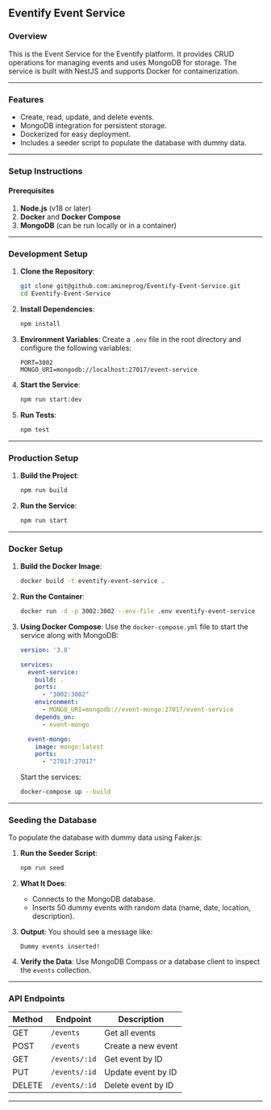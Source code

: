 ## **Eventify Event Service**

### **Overview**
This is the Event Service for the Eventify platform. It provides CRUD operations for managing events and uses MongoDB for storage. The service is built with NestJS and supports Docker for containerization.

---

### **Features**
- Create, read, update, and delete events.
- MongoDB integration for persistent storage.
- Dockerized for easy deployment.
- Includes a seeder script to populate the database with dummy data.

---

### **Setup Instructions**

#### **Prerequisites**
1. **Node.js** (v18 or later)
2. **Docker** and **Docker Compose**
3. **MongoDB** (can be run locally or in a container)

---

### **Development Setup**

1. **Clone the Repository**:
   ```bash
   git clone git@github.com:amineprog/Eventify-Event-Service.git
   cd Eventify-Event-Service
   ```

2. **Install Dependencies**:
   ```bash
   npm install
   ```

3. **Environment Variables**:
   Create a `.env` file in the root directory and configure the following variables:

   ```env
   PORT=3002
   MONGO_URI=mongodb://localhost:27017/event-service
   ```

4. **Start the Service**:
   ```bash
   npm run start:dev
   ```

5. **Run Tests**:
   ```bash
   npm test
   ```

---

### **Production Setup**

1. **Build the Project**:
   ```bash
   npm run build
   ```

2. **Run the Service**:
   ```bash
   npm run start
   ```

---

### **Docker Setup**

1. **Build the Docker Image**:
   ```bash
   docker build -t eventify-event-service .
   ```

2. **Run the Container**:
   ```bash
   docker run -d -p 3002:3002 --env-file .env eventify-event-service
   ```

3. **Using Docker Compose**:
   Use the `docker-compose.yml` file to start the service along with MongoDB:

   ```yaml
   version: '3.8'

   services:
     event-service:
       build: .
       ports:
         - "3002:3002"
       environment:
         - MONGO_URI=mongodb://event-mongo:27017/event-service
       depends_on:
         - event-mongo

     event-mongo:
       image: mongo:latest
       ports:
         - "27017:27017"
   ```

   Start the services:
   ```bash
   docker-compose up --build
   ```

---

### **Seeding the Database**

To populate the database with dummy data using Faker.js:

1. **Run the Seeder Script**:
   ```bash
   npm run seed
   ```

2. **What It Does**:
   - Connects to the MongoDB database.
   - Inserts 50 dummy events with random data (name, date, location, description).

3. **Output**:
   You should see a message like:
   ```
   Dummy events inserted!
   ```

4. **Verify the Data**:
   Use MongoDB Compass or a database client to inspect the `events` collection.

---

### **API Endpoints**

| Method | Endpoint      | Description             |
|--------|---------------|-------------------------|
| GET    | `/events`     | Get all events          |
| POST   | `/events`     | Create a new event      |
| GET    | `/events/:id` | Get event by ID         |
| PUT    | `/events/:id` | Update event by ID      |
| DELETE | `/events/:id` | Delete event by ID      |

---


